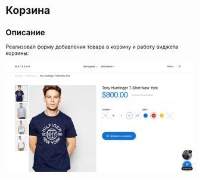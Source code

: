 # Корзина

## Описание

Реализовал форму добавления товара в корзину и работу виджета корзины:

![Страница интернет-магазина](preview.png)